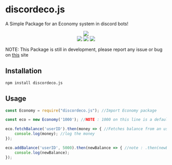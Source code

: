 # discordeco.js
A Simple Package for an Economy system in discord bots!

<div align="center">
    <p>
    <a href="https://npmjs.com/package/discordeco.js"><img src="https://nodei.co/npm/discordeco.js.png?downloads=true&stars=false"/></a>
    <br>
    <a href="https://travis-ci.org/Hazmi35/discoedeco.js"><img src="https://travis-ci.org/Hazmi35/discordeco.js.svg"/></a>
    <a href="https://david-dm.org/Hazmi35/discordeco.js"><img src="https://david-dm.org/Hazmi35/discordeco.js/status.svg"/></a>
    <a href="https://david-dm.org/Hazmi35/discordeco.js?type=dev"><img src="https://david-dm.org/Hazmi35/discordeco.js/dev-status.svg"/></a>
    </p>
</div>

NOTE: This Package is still in development, please report any issue or bug on [this](https://github.com/Hazmi35/discordeco.js/issues) site

## Installation
```
npm install discordeco.js
```

## Usage
```js
const Economy = require("discordeco.js"); //Import Economy package

const eco = new Economy('1000'); //NOTE : 1000 on this line is a default balance

eco.fetchBalance('userID').then(money => { //Fetches balance from an userID
    console.log(money); //log the money
});

eco.addBalance('userID', 5000).then(newBalance => { //note : .then(newBalance => { is optional
    console.log(newBalance);
});
```
